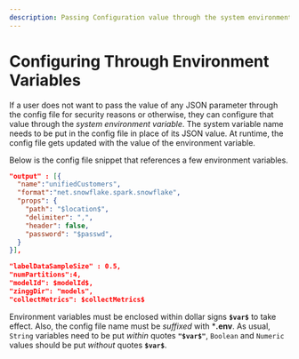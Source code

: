 ```yaml
---
description: Passing Configuration value through the system environment variable
---
```


# Configuring Through Environment Variables

If a user does not want to pass the value of any JSON parameter through the config file for security reasons or otherwise, they can configure that value through the _system environment variable_. The system variable name needs to be put in the config file in place of its JSON value. At runtime, the config file gets updated with the value of the environment variable.

Below is the config file snippet that references a few environment variables.

```json
"output" : [{
  "name":"unifiedCustomers", 
  "format":"net.snowflake.spark.snowflake",
  "props": {
    "path": "$location$",
    "delimiter": ",",
    "header": false,				
    "password": "$passwd",					
  }
}],

"labelDataSampleSize" : 0.5,
"numPartitions":4,
"modelId": $modelId$,
"zinggDir": "models",
"collectMetrics": $collectMetrics$
```

Environment variables must be enclosed within dollar signs **`$var$`** to take effect. Also, the config file name must be _suffixed_ with \***.env**. As usual, `String` variables need to be put _within_ quotes **`"$var$"`**, `Boolean` and `Numeric` values should be put _without_ quotes **`$var$`**.
